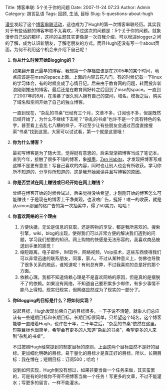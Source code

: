 Title: 博客串联: 5个关于你的问题
Date: 2007-11-24 07:23
Author: Admin
Category: 胡言乱语
Tags: 回顾, 生活, 目标
Slug: 5-questions-about-hugh

[漫步][]发起了这个[博客串联活动][]，这也成为了Hugh的第一次博客串联经历。其实我对于有些话题的博客串联不太喜欢，不过这次的问题是：5个关于你的问题。就象漫步自己说的那样，这样的主题其实更像是一次自我介绍，可以增进blogger之间的了解，成为认识新朋友，了解老朋友的方式。而且Hugh还没有写一个about页面，为何不利用这个机会来介绍下自己呢！

1.  **你从什么时候开始Blogging的？**

    </p>

    如果翻开自己最早的博客，我想第一个存档应该是在2005年的某个时间，地点应该是在msn的space上面。上面的内容五花八门，有的时候记载一下linux的学习体会，有的时候变成了心情日记。后来由于教育网的问题，转而投奔新浪刚刚推出的博客。最后还是在教育网好转之后回到了msn的space。一直到了2007年的8月，在羡慕了很久别人拥有自己的空间，域名，模板之后，购买了域名和空间开始了自己的独立博客。

    </p>

    一直到现在，“杂乱的书桌”已经有三个月，文章不多，订阅也不多，但是既然已经开始了，为什么不继续下去呢？“杂乱的书桌”也许不是一个具有特色的名字，甚至看上去乱七八糟的样子，不过至少让有些朋友会通过百度直接搜索“书桌”找到这里。大家可以试试看，第一个就是这里哦！

2.  **你为什么博客？**

    </p>

    最初写博客是为了随大流，觉得挺有意思的，后来渐渐把博客当成了笔记本。直到今年，接触了很多不错的博客，象[褪墨][]，[Zen
    Habits][]，才发现把博客写成这样不是更有意思！写自己喜欢的内容，同时也让别人也会有所收获。学习你所不知道的，分享你所知道的，这是我开始阅读并且写博客的原因。

3.  **你是否尝试在网上赚钱或已经开始在网上赚钱？**

    </p>

    曾经在博客开始的时候尝试过，后来觉得没啥希望，才刚刚开始的博客怎么可能赚钱！于是现在的博客上干净美观，也没啥广告，挺好！唯一的收获，就是从simon那里的格广告的第一次抽奖中，得了50美刀，哈哈！

4.  **你喜欢网络的三个理由**

    </p>

    1.  方便快捷。无论是信息的获取，还是购物的享受，都是我所喜欢的。搜索引擎，wiki，blog的出现，使得我们可以非常方便的解决我们遇到的问题，学习我们想要的知识。网上购物的快感是无法形容的，我喜欢商品被送到手里的感觉！
    2.  缩短距离。电子邮件，IM软件，网络视频，Voip技术，这些东西使得我们可以非常迅速的联系朋友，同事，家人。不过从某种意义上，仿佛也导致了很多关系的疏远，谁知道呢！有利总有弊，不过我喜欢的总是好的那个方面。
    3.  依赖心理。我都不知道倚赖心理是不是喜欢网络的原因，但是真的是摆脱不了的依赖。如果没有网络，不知道自己要积累多少邮件，有多少事情不能马上得知。现实归现实，但网络显然成为了现实的一部分了。

    </p>

    <p>
5.  **你Blogging的目标是什么？将如何实现？**

    </p>

    说起目标，Hugh发现仿佛自己的目标很多，一下子说不清楚，就象人们总应该有一些短期目标和长期目标。长期目标很简单，只希望这个域名，这个博客能够一直陪着Hugh，也许在十年，二十年之后，“杂乱的书桌”依然在这里。短期目标也很简单，希望会有更多的人知道“杂乱的书桌”，希望更多的人来到“杂乱的书桌”。

    </p>

    不过按照Hugh经常提到的制定目标的原则，上面这两个目标显然不是好的目标。更加细化明确的目标，易于量化的目标才是真正好的目标，所以，长期目标：我在博在；短期目标：订阅500；哈哈！

    </p>

    说到如何实现，Hugh倒没有想过，如果非要当做一个任务来做，其实蛮累的，可是有的时候你不得不把博客当做一个任务！写更多的文章，不过不能灌水；写更多的留言，一样不能灌水。

</p>

  [漫步]: http://roamlog.cn
  [博客串联活动]: http://roamlog.cn/archives/5-questions-about-you.html
  [褪墨]: http://www.mifengtd.cn
  [Zen Habits]: http://zenhabits.com
